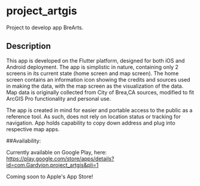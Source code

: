 # project_artgis

Project to develop app BreArts.

## Description

This app is developed on the Flutter platform, designed for both iOS and Android deployment. The app is simplistic in nature, containing only 2 screens in its current state (home screen and map screen). The home screen contains an information icon showing the credits and sources used in making the data, with the map screen as the visualization of the data. Map data is originally collected from City of Brea,CA sources, modified to fit ArcGIS Pro functionality and personal use. 

The app is created in mind for easier and portable access to the public as a reference tool. As such, does not rely on location status or tracking for navigation. App holds capability to copy down address and plug into respective map apps. 

##Availability:

Currently available on Google Play, here: https://play.google.com/store/apps/details?id=com.Gardyion.project_artgis&pli=1

Coming soon to Apple's App Store!


